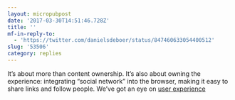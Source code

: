 ```yaml
---
layout: micropubpost
date: '2017-03-30T14:51:46.728Z'
title: ''
mf-in-reply-to:
  - 'https://twitter.com/danielsdeboer/status/847460633054400512'
slug: '53506'
category: replies
---
```

It’s about more than content ownership. It’s also about owning the experience: integrating “social network” into the browser, making it easy to share links and follow people. We’ve got an eye on [user experience](https://cleverdevil.io/2017/user-experience-and-the-indieweb)
